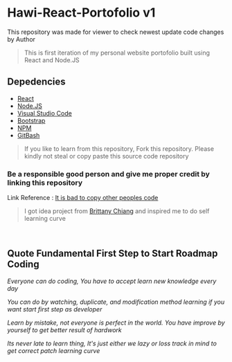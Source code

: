 # Hawi-React-Portofolio v1

This repository was made for viewer to check newest update code changes by Author

> This is first iteration of my personal website portofolio built using React and Node.JS

## Depedencies 

- [React](https://react.dev/)
- [Node.JS](https://nodejs.org/en)
- [Visual Studio Code](https://code.visualstudio.com/)
- [Bootstrap](https://getbootstrap.com/docs/5.3/getting-started/introduction/)
- [NPM](https://docs.npmjs.com/)
- [GitBash](https://git-scm.com/downloads)

> If you like to learn from this repository, Fork this repository.
> Please kindly not steal or copy paste this source code repository

### Be a responsible good person and give me proper credit by linking this repository

Link Reference : [It is bad to copy other peoples code](https://www.quora.com/Is-it-bad-to-copy-other-peoples-code)

> I got idea project from [Brittany Chiang](https://github.com/bchiang7/bchiang7.github.io) and inspired me to do self learning curve

<br>

## Quote Fundamental First Step to Start Roadmap Coding
<i>Everyone can do coding, You have to accept learn new knowledge every day</i>

<i>You can do by watching, duplicate, and modification method learning if you want start first step as developer</i>

<i>Learn by mistake, not everyone is perfect in the world. You have improve by yourself to get better result of hardwork</i>

<i>Its never late to learn thing, It's just either we lazy or loss track in mind to get correct patch learning curve</i>

<p>